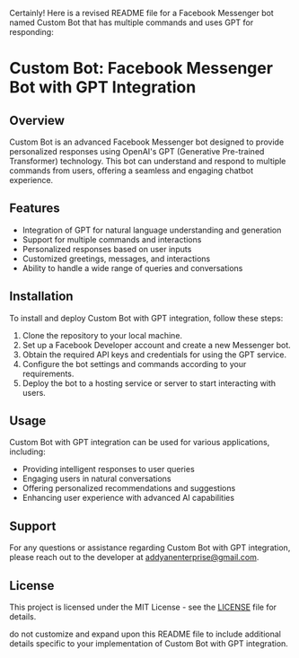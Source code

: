 Certainly! Here is a revised README file for a Facebook Messenger bot named Custom Bot that has multiple commands and uses GPT for responding:

# Custom Bot: Facebook Messenger Bot with GPT Integration

## Overview
Custom Bot is an advanced Facebook Messenger bot designed to provide personalized responses using OpenAI's GPT (Generative Pre-trained Transformer) technology. This bot can understand and respond to multiple commands from users, offering a seamless and engaging chatbot experience.

## Features
- Integration of GPT for natural language understanding and generation
- Support for multiple commands and interactions
- Personalized responses based on user inputs
- Customized greetings, messages, and interactions
- Ability to handle a wide range of queries and conversations

## Installation
To install and deploy Custom Bot with GPT integration, follow these steps:
1. Clone the repository to your local machine.
2. Set up a Facebook Developer account and create a new Messenger bot.
3. Obtain the required API keys and credentials for using the GPT service.
4. Configure the bot settings and commands according to your requirements.
5. Deploy the bot to a hosting service or server to start interacting with users.

## Usage
Custom Bot with GPT integration can be used for various applications, including:
- Providing intelligent responses to user queries
- Engaging users in natural conversations
- Offering personalized recommendations and suggestions
- Enhancing user experience with advanced AI capabilities

## Support
For any questions or assistance regarding Custom Bot with GPT integration, please reach out to the developer at [addyanenterprise@gmail.com](mailto:developer@email.com).

## License
This project is licensed under the MIT License - see the [LICENSE](LICENSE) file for details.

do not customize and expand upon this README file to include additional details specific to your implementation of Custom Bot with GPT integration.
